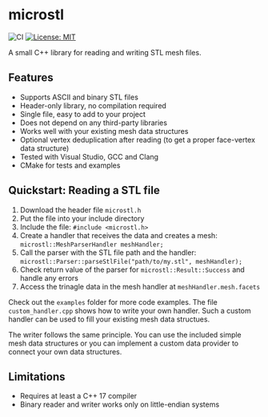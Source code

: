 # microstl

![CI](https://github.com/cry-inc/microstl/workflows/CMake/badge.svg?branch=master)
[![License: MIT](https://img.shields.io/badge/License-MIT-blue.svg)](https://opensource.org/licenses/MIT)

A small C++ library for reading and writing STL mesh files.

## Features

* Supports ASCII and binary STL files
* Header-only library, no compilation required
* Single file, easy to add to your project
* Does not depend on any third-party libraries
* Works well with your existing mesh data structures
* Optional vertex deduplication after reading (to get a proper face-vertex data structure)
* Tested with Visual Studio, GCC and Clang
* CMake for tests and examples

## Quickstart: Reading a STL file

1. Download the header file `microstl.h`
2. Put the file into your include directory
3. Include the file: `#include <microstl.h>`
4. Create a handler that receives the data and creates a mesh: `microstl::MeshParserHandler meshHandler;`
5. Call the parser with the STL file path and the handler: `microstl::Parser::parseStlFile("path/to/my.stl", meshHandler);`
6. Check return value of the parser for `microstl::Result::Success` and handle any errors 
7. Access the trinagle data in the mesh handler at `meshHandler.mesh.facets`

Check out the `examples` folder for more code examples.
The file `custom_handler.cpp` shows how to write your own handler.
Such a custom handler can be used to fill your existing mesh data structues.

The writer follows the same principle. You can use the included simple mesh data structures or
you can implement a custom data provider to connect your own data structures.

## Limitations

* Requires at least a C++ 17 compiler
* Binary reader and writer works only on little-endian systems
